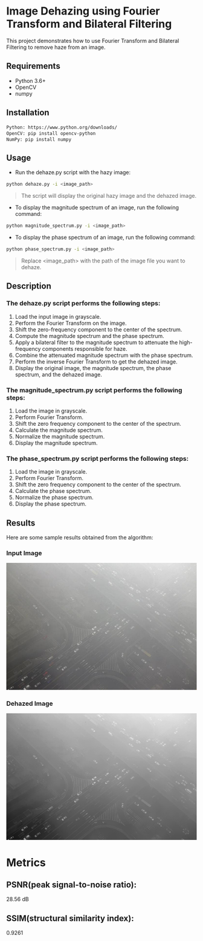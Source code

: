 # Image Dehazing using Fourier Transform and Bilateral Filtering

This project demonstrates how to use Fourier Transform and Bilateral Filtering to remove haze from an image.

## Requirements

* Python 3.6+
* OpenCV
* numpy

## Installation

    Python: https://www.python.org/downloads/
    OpenCV: pip install opencv-python
    NumPy: pip install numpy

## Usage

* Run the dehaze.py script with the hazy image:
```bash
python dehaze.py -i <image_path>
```
> The script will display the original hazy image and the dehazed image.

* To display the magnitude spectrum of an image, run the following command:
```bash
python magnitude_spectrum.py -i <image_path>
```

* To display the phase spectrum of an image, run the following command:
```bash
python phase_spectrum.py -i <image_path>
```
> Replace <image_path> with the path of the image file you want to dehaze.

## Description

### The dehaze.py script performs the following steps:

  1. Load the input image in grayscale.
  2. Perform the Fourier Transform on the image.
  3. Shift the zero-frequency component to the center of the spectrum.
  4. Compute the magnitude spectrum and the phase spectrum.
  5. Apply a bilateral filter to the magnitude spectrum to attenuate the high-frequency components responsible for haze.
  6. Combine the attenuated magnitude spectrum with the phase spectrum.
  7. Perform the inverse Fourier Transform to get the dehazed image.
  8. Display the original image, the magnitude spectrum, the phase spectrum, and the dehazed image.

### The magnitude_spectrum.py script performs the following steps:
 
  1. Load the image in grayscale.
  2. Perform Fourier Transform.
  3. Shift the zero frequency component to the center of the spectrum.
  4. Calculate the magnitude spectrum.
  5. Normalize the magnitude spectrum.
  6. Display the magnitude spectrum.
 
### The phase_spectrum.py script performs the following steps:

  1. Load the image in grayscale.
  2. Perform Fourier Transform.
  3. Shift the zero frequency component to the center of the spectrum.
  4. Calculate the phase spectrum.
  5. Normalize the phase spectrum.
  6. Display the phase spectrum.
    
## Results

Here are some sample results obtained from the algorithm:

### Input Image

![Input Image](dataset/hazy_images/img46.jpg)

### Dehazed Image

![Dehazed Image](dataset/dehazed_images/img46_dehazed.jpg)

# Metrics

## PSNR(peak signal-to-noise ratio):
28.56 dB

## SSIM(structural similarity index):
0.9261 
